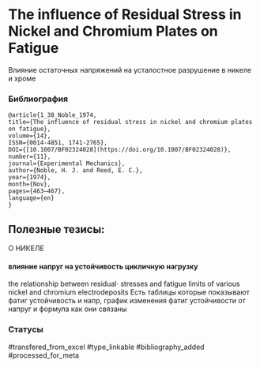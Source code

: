 # The influence of Residual Stress in Nickel and Chromium Plates on Fatigue

Влияние остаточных напряжений на усталостное разрушение в никеле и хроме

### Библиография
```
@article{1_38_Noble_1974,
title={The influence of residual stress in nickel and chromium plates on fatigue},
volume={14},
ISSN={0014-4851, 1741-2765},
DOI={[10.1007/BF02324028](https://doi.org/10.1007/BF02324028)}, number={11},
journal={Experimental Mechanics},
author={Noble, H. J. and Reed, E. C.},
year={1974},
month={Nov},
pages={463–467},
language={en}
}
```

## Полезные тезисы:
О НИКЕЛЕ

#### влияние напруг на устойчивость цикличную нагрузку 
the relationship between residual· stresses
and fatigue limits of various nickel and chromium
electrodeposits
Есть таблицы которые показывают фатиг устойчивость и напр, график изменения фатиг устойчивости от напруг и формула как они связаны


### Статусы
#transfered_from_excel 
#type_linkable 
#bibliography_added
#processed_for_meta
